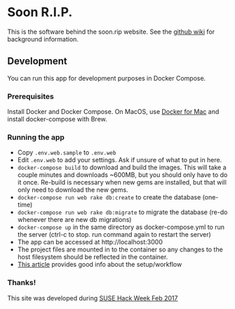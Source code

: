 # Soon R.I.P.

This is the software behind the soon.rip website. See the [github wiki](https://github.com/aocole/epitaph/wiki) for background information.

## Development
You can run this app for development purposes in Docker Compose.

### Prerequisites
Install Docker and Docker Compose. On MacOS, use [Docker for Mac](https://docs.docker.com/docker-for-mac/install/) and install docker-compose with Brew.

### Running the app
* Copy `.env.web.sample` to `.env.web`
* Edit `.env.web` to add your settings. Ask if unsure of what to put in here.
* `docker-compose build` to download and build the images. This will take a couple minutes and downloads ~600MB, but you should only have to do it once. Re-build is necessary when new gems are installed, but that will only need to download the new gems.
* `docker-compose run web rake db:create` to create the database (one-time)
* `docker-compose run web rake db:migrate` to migrate the database (re-do whenever there are new db migrations)
* `docker-compose up` in the same directory as docker-compose.yml to run the server (ctrl-c to stop. run command again to restart the server)
* The app can be accessed at http://localhost:3000
* The project files are mounted in to the container so any changes to the host filesystem should be reflected in the container.
* [This article](http://blog.carbonfive.com/2015/03/17/docker-rails-docker-compose-together-in-your-development-workflow/) provides good info about the setup/workflow

### Thanks!
This site was developed during [SUSE Hack Week Feb 2017](https://hackweek.suse.com/projects/my-epitaph)


